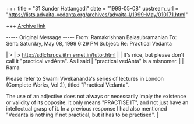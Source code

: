 +++
title = "31 Sunder Hattangadi"
date = "1999-05-08"
upstream_url = "https://lists.advaita-vedanta.org/archives/advaita-l/1999-May/010171.html"

+++
[Archive link](https://lists.advaita-vedanta.org/archives/advaita-l/1999-May/010171.html)

----- Original Message -----
From: Ramakrishnan Balasubramanian <ramakris at EROLS.COM>
To: <ADVAITA-L at advaita-vedanta.org>
Sent: Saturday, May 08, 1999 6:29 PM
Subject: Re: Practical Vedanta


| >
| > http://sdlcfsn.cs.iitm.ernet.in/tutor.html
|
| It's nice, but please don't call it "practical vedAnta". As I said
| "practical vedAnta"  is a misnomer.
|
| Rama

Please refer to Swami Vivekananda's series of lectures in London
(Complete Works, Vol 2), titled "Practical Vedanta".

The use of an adjective does not always or necessarily imply the
existence or validity of its opposite. It only means "PRACTISE IT", and
not just have an intellectual grasp of it. In a previous response I had
also mentioned "Vedanta is nothing if not practical, but it has to be
practised".
|

